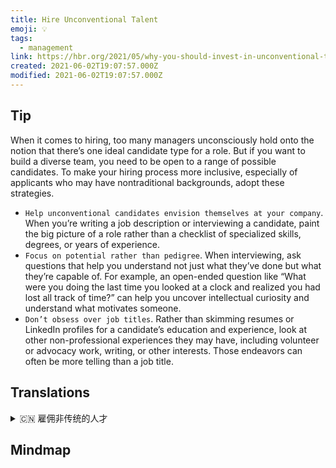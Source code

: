 ```yaml
---
title: Hire Unconventional Talent
emoji: 💡
tags:
  - management
link: https://hbr.org/2021/05/why-you-should-invest-in-unconventional-talent?utm_medium=email&utm_source=newsletter_daily&utm_campaign=mtod_notactsubs
created: 2021-06-02T19:07:57.000Z
modified: 2021-06-02T19:07:57.000Z
---
```


## Tip

When it comes to hiring, too many managers unconsciously hold onto the notion that there’s one ideal candidate type for a role. But if you want to build a diverse team, you need to be open to a range of possible candidates. To make your hiring process more inclusive, especially of applicants who may have nontraditional backgrounds, adopt these strategies.

- `Help unconventional candidates envision themselves at your company`. When you’re writing a job description or interviewing a candidate, paint the big picture of a role rather than a checklist of specialized skills, degrees, or years of experience.
- `Focus on potential rather than pedigree`. When interviewing, ask questions that help you understand not just what they’ve done but what they’re capable of. For example, an open-ended question like “What were you doing the last time you looked at a clock and realized you had lost all track of time?” can help you uncover intellectual curiosity and understand what motivates someone.
- `Don’t obsess over job titles`. Rather than skimming resumes or LinkedIn profiles for a candidate’s education and experience, look at other non-professional experiences they may have, including volunteer or advocacy work, writing, or other interests. Those endeavors can often be more telling than a job title.

## Translations

<details>
   <summary>🇨🇳 雇佣非传统的人才</summary>

在招聘的时候，很多经理都不自觉地认为一个职位只有一个理想的候选人类型。但如果你想建立一个多元化的团队，你需要对各种可能的候选人持开放态度。为了使你的招聘过程更具包容性，特别是对于那些可能拥有非传统背景的申请人，请采用以下策略。

- 帮助非传统的应聘者在公司里树立自己的形象。当你在写一份工作描述或面试一个应聘者时，描绘出一个角色的全貌，而不是一张专业技能、学位或多年经验的清单。
- 注重潜力而不是血统。在面试的时候，问些问题，不仅帮助你了解他们做了什么，还帮助你了解他们的能力。例如，问一个开放性的问题，比如“你上一次看钟的时候发现自己完全忘记了时间是怎么回事？” 可以帮助你发掘好奇心，了解别人的动机。
- 不要沉迷于工作头衔。与其浏览求职者的简历或 LinkedIn 个人资料，不如看看他们可能有的其他非专业经验，包括志愿者或宣传工作、写作或其他兴趣。这些努力往往比工作头衔更能说明问题。

</details>

## Mindmap
